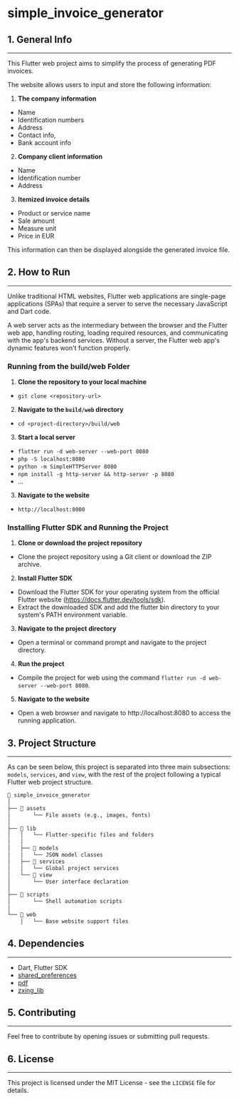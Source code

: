 # simple_invoice_generator

## 1. **General Info**

---

This Flutter web project aims to simplify the process of generating PDF invoices.

The website allows users to input and store the following information:

1. **The company information**

- Name
- Identification numbers
- Address
- Contact info,
- Bank account info

2. **Company client information**

- Name
- Identification number
- Address

3. **Itemized invoice details**

- Product or service name
- Sale amount
- Measure unit
- Price in EUR

This information can then be displayed alongside the generated invoice file.

## 2. **How to Run**

---

Unlike traditional HTML websites, Flutter web applications are single-page applications (SPAs)
that require a server to serve the necessary JavaScript and Dart code.

A web server acts as the intermediary between the browser and the Flutter web app,
handling routing, loading required resources, and communicating with the app's backend services.
Without a server, the Flutter web app's dynamic features won't function properly.

### Running from the build/web Folder

1. **Clone the repository to your local machine**

- `git clone <repository-url>`

2. **Navigate to the `build/web` directory**

- `cd <project-directory>/build/web`

3. **Start a local server**

- `flutter run -d web-server --web-port 8080`
- `php -S localhost:8080`
- `python -m SimpleHTTPServer 8080`
- `npm install -g http-server && http-server -p 8080`
- ...

3. **Navigate to the website**

- `http://localhost:8000`

### Installing Flutter SDK and Running the Project

1. **Clone or download the project repository**

- Clone the project repository using a Git client or download the ZIP archive.

2. **Install Flutter SDK**

- Download the Flutter SDK for your operating system from the official Flutter website (https://docs.flutter.dev/tools/sdk).
- Extract the downloaded SDK and add the flutter bin directory to your system's PATH environment variable.

3. **Navigate to the project directory**

- Open a terminal or command prompt and navigate to the project directory.

4. **Run the project**

- Compile the project for web using the command `flutter run -d web-server --web-port 8080`.

5. **Navigate to the website**

- Open a web browser and navigate to http://localhost:8080 to access the running application.

## 3. **Project Structure**

---

As can be seen below, this project is separated into three main subsections: `models`, `services`, and `view`,
with the rest of the project following a typical Flutter web project structure.

```txt
📁 simple_invoice_generator
│
├── 📁 assets
│       └── File assets (e.g., images, fonts)
│
├── 📁 lib
│   │   └── Flutter-specific files and folders
│   │
│   ├── 📁 models
│   │   └── JSON model classes
│   ├── 📁 services
│   │   └── Global project services
│   └── 📁 view
│       └── User interface declaration
│
├── 📁 scripts
│       └── Shell automation scripts
│
└── 📁 web
    │   └── Base website support files
```

## 4. **Dependencies**

---

- Dart, Flutter SDK
- [shared_preferences](https://pub.dev/packages/shared_preferences)
- [pdf](https://pub.dev/packages/pdf)
- [zxing_lib](https://pub.dev/packages/zxing_lib)

## 5. **Contributing**

---

Feel free to contribute by opening issues or submitting pull requests.

## 6. **License**

---

This project is licensed under the MIT License - see the `LICENSE` file for details.
